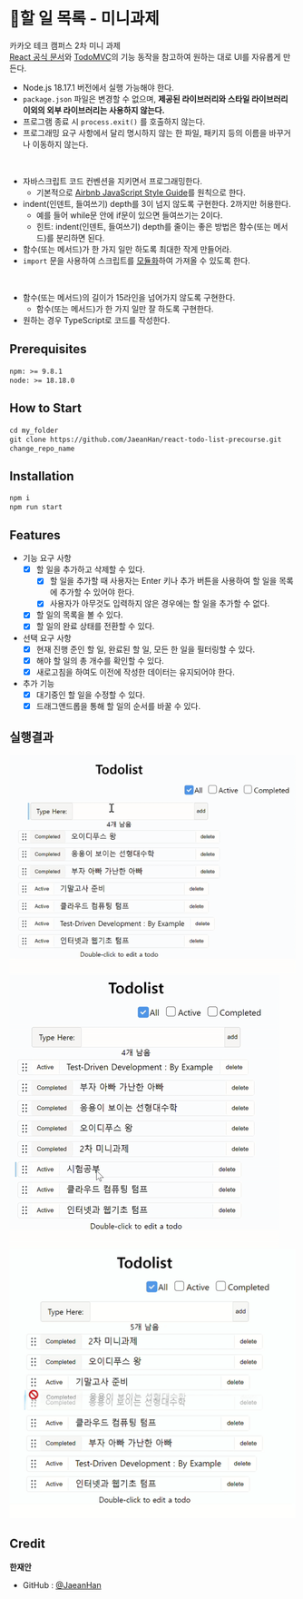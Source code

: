 # 📖할 일 목록 - 미니과제
카카오 테크 캠퍼스 2차 미니 과제 <br/>
[React 공식 문서](https://ko.react.dev/)와 [TodoMVC](https://todomvc.com/examples/react/dist/)의 기능 동작을 참고하여 원하는 대로 UI를 자유롭게 만든다.

- Node.js 18.17.1 버전에서 실행 가능해야 한다. 
- `package.json` 파일은 변경할 수 없으며, __제공된 라이브러리와 스타일 라이브러리 이외의 외부 라이브러리는 사용하지 않는다.__ 
- 프로그램 종료 시 `process.exit()` 를 호출하지 않는다. 
- 프로그래밍 요구 사항에서 달리 명시하지 않는 한 파일, 패키지 등의 이름을 바꾸거나 이동하지 않는다.

<br/>

- 자바스크립트 코드 컨벤션을 지키면서 프로그래밍한다. 
  - 기본적으로 [Airbnb JavaScript Style Guide](https://github.com/airbnb/javascript)를 원칙으로 한다.
- indent(인덴트, 들여쓰기) depth를 3이 넘지 않도록 구현한다. 2까지만 허용한다.
  - 예를 들어 while문 안에 if문이 있으면 들여쓰기는 2이다.
  - 힌트: indent(인덴트, 들여쓰기) depth를 줄이는 좋은 방법은 함수(또는 메서드)를 분리하면 된다.
- 함수(또는 메서드)가 한 가지 일만 하도록 최대한 작게 만들어라.
- `import` 문을 사용하여 스크립트를 [모듈화](https://developer.mozilla.org/ko/docs/Web/JavaScript/Guide/Modules)하여 가져올 수 있도록 한다.

<br/>

- 함수(또는 메서드)의 길이가 15라인을 넘어가지 않도록 구현한다.
  - 함수(또는 메서드)가 한 가지 일만 잘 하도록 구현한다.
- 원하는 경우 TypeScript로 코드를 작성한다.

## Prerequisites
```
npm: >= 9.8.1
node: >= 18.18.0
```
## How to Start
```
cd my_folder
git clone https://github.com/JaeanHan/react-todo-list-precourse.git change_repo_name
```
## Installation
```
npm i
npm run start
```
## Features
- 기능 요구 사항
  - [x] 할 일을 추가하고 삭제할 수 있다.
    - [x] 할 일을 추가할 때 사용자는 Enter 키나 추가 버튼을 사용하여 할 일을 목록에 추가할 수 있어야 한다.
    - [x] 사용자가 아무것도 입력하지 않은 경우에는 할 일을 추가할 수 없다.
  - [x] 할 일의 목록을 볼 수 있다.
  - [x] 할 일의 완료 상태를 전환할 수 있다.
- 선택 요구 사항
  - [x] 현재 진행 준인 할 일, 완료된 할 일, 모든 한 일을 필터링할 수 있다.
  - [x] 해야 할 일의 총 개수를 확인할 수 있다.
  - [x] 새로고침을 하여도 이전에 작성한 데이터는 유지되어야 한다.
- 추가 기능
  - [x] 대기중인 할 일을 수정할 수 있다.
  - [x] 드래그앤드롭을 통해 할 일의 순서를 바꿀 수 있다.
## 실행결과
![1](./public/1-1.gif)
<br/>
![할 일 수정](./public/2.gif)
<br/>
![드래그앤드롭](./public/3.gif)
## Credit
**한재안**
- GitHub : [@JaeanHan](https://github.com/JaeanHan)
